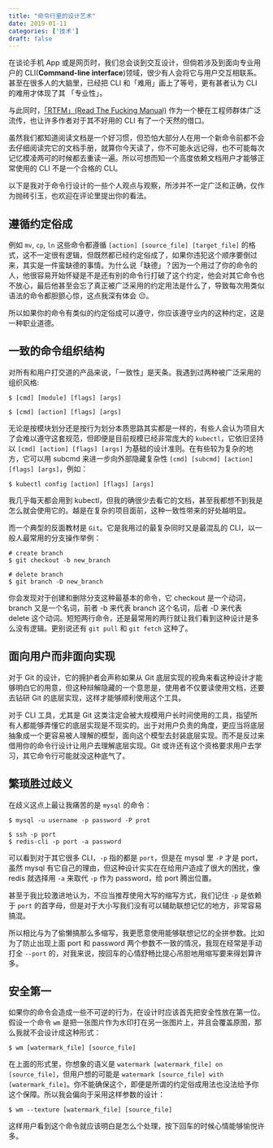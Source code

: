 ```yaml
---
title: "命令行里的设计艺术"
date: 2019-01-11
categories: ['技术']
draft: false
---
```


在谈论手机 App 或是网页时，我们总会谈到交互设计，但倘若涉及到面向专业用户的 CLI(**Command-line interface**)领域，很少有人会将它与用户交互相联系。甚至在很多人的大脑里，已经把 CLI 和「难用」画上了等号，更有甚者认为 CLI 的难用才体现了其 「专业性」。

与此同时，[「RTFM」(Read The Fucking Manual)](https://en.wikipedia.org/wiki/RTFM) 作为一个梗在工程师群体广泛流传，也让许多作者对于其不好用的 CLI 有了一个天然的借口。

虽然我们都知道阅读文档是一个好习惯，但恐怕大部分人在用一个新命令前都不会去仔细阅读完它的文档手册，就算你今天读了，你不可能永远记得，也不可能每次记忆模凌两可的时候都去重读一遍。所以可想而知一个高度依赖文档用户才能够正常使用的 CLI 不是一个合格的 CLI。

以下是我对于命令行设计的一些个人观点与观察，所涉并不一定广泛和正确，仅作为抛砖引玉，也欢迎在评论里提出你的看法。

## 遵循约定俗成

例如 `mv`, `cp`, `ln` 这些命令都遵循 `[action] [source_file] [target_file]` 的格式，这不一定很有逻辑，但既然都已经约定俗成了，如果你违犯这个顺序要倒过来，其实是一件蛮缺德的事情。为什么说「缺德」？因为一个用过了你的命令的人，他很容易开始怀疑是不是还有别的命令行打破了这个约定，他会对其它命令也不放心，最后他甚至会忘了真正被广泛采用的约定用法是什么了，导致每次用类似语法的命令都胆颤心惊，这点我深有体会 😔。

所以如果你的命令有类似的约定俗成可以遵守，你应该遵守业内的这种约定，这是一种职业道德。

## 一致的命令组织结构

对所有和用户打交道的产品来说，「一致性」是天条。我遇到过两种被广泛采用的组织风格:

```shell
$ [cmd] [module] [flags] [args]

$ [cmd] [action] [flags] [args]
```

无论是按模块划分还是按行为划分本质思路其实都是一样的，有些人会认为项目大了会难以遵守这套规范，但即便是目前规模已经非常庞大的 `kubectl`，它依旧坚持以 `[cmd] [action] [flags] [args]` 为基础的设计准则。在有些较为复杂的地方，它可以用 subcmd 来进一步向外部隐藏复杂性 `[cmd] [subcmd] [action] [flags] [args]`，例如：

```shell
$ kubectl config [action] [flags] [args]
```

我几乎每天都会用到 kubectl，但我的确很少去看它的文档，甚至我都想不到我是怎么就会使用它的。越是在复杂的项目面前，这种一致性带来的好处越明显。

而一个典型的反面教材是 `Git`。它是我用过的最复杂同时又是最混乱的 CLI，以一般人最常用的分支操作举例：

```shell
# create branch
$ git checkout -b new_branch

# delete branch
$ git branch -D new_branch
```

你会发现对于创建和删除分支这种最基本的命令，它 checkout 是一个动词，branch 又是一个名词，前者 -b 来代表 branch 这个名词，后者 -D 来代表 delete 这个动词。短短两行命令，还是最常用的两行就让我们看到这种设计是多么没有逻辑。更别说还有 `git pull` 和 `git fetch` 这种了。

## 面向用户而非面向实现

对于 Git 的设计，它的拥护者会声称如果从 Git 底层实现的视角来看这种设计才能够明白它的用意，但这种辩解隐藏的一个意思是，使用者不仅要读使用文档，还要去钻研 Git 的底层实现，这样才能够顺利使用这个工具。

对于 CLI 工具，尤其是 Git 这类注定会被大规模用户长时间使用的工具，指望所有人都能够弄懂它的底层实现是不现实的。出于对用户负责的角度，更应当将底层抽象成一个更容易被人理解的模型，面向这个模型去封装底层实现。而不是反过来借用你的命令行设计让用户去理解底层实现。Git 或许还有这个资格要求用户去学习，其它命令行可能就没这种底气了。

## 繁琐胜过歧义

在歧义这点上最让我痛苦的是 `mysql` 的命令：

```shell
$ mysql -u username -p password -P prot

$ ssh -p port
$ redis-cli -p port -a password
```

可以看到对于其它很多 CLI，`-p` 指的都是 `port`，但是在 mysql 里 `-P` 才是 port，虽然 mysql 有它自己的理由，但这种设计实实在在给用户造成了很大的困扰，像 redis 就选择用 `-a` 来取代 `-p` 作为 password，给 port 腾出位置。

甚至于我比较激进地认为，不应当推荐使用大写的缩写方式，我们记住 `-p` 是依赖于 `port` 的首字母，但是对于大小写我们没有可以辅助联想记忆的地方，非常容易搞混。

所以相比与为了偷懒搞那么多缩写，我更愿意使用能够联想记忆的全拼参数。比如为了防止出现上面 port 和 password 两个参数不一致的情况，我现在经常是手动打全 `--port` 的，对我来说，按回车的心情舒畅比提心吊胆地用缩写要来得划算许多。

## 安全第一

如果你的命令会造成一些不可逆的行为，在设计时应该首先把安全性放在第一位。假设一个命令 `wm` 是把一张图片作为水印打在另一张图片上，并且会覆盖原图，那么我就不会设计成这种形式：

```shell
$ wm [watermark_file] [source_file]
```

在上面的形式里，你想象的语义是 `watermark [watermark_file] on [source_file]`，但用户想的可能是 `watermark [source_file] with [watermark_file]`。你不能确保这个，即便是所谓的约定俗成用法也没法给予你这个保障。所以我会偏向于采用这样参数的设计：

```shell
$ wm --texture [watermark_file] [source_file]
```

这样用户看到这个命令就应该明白是怎么个处理，按下回车的时候心情能够愉悦许多。




